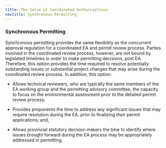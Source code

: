 ```yaml
---
title: The Value of Coordinated Authorizations
navtitle: Synchronous Permitting
---
```

### Synchronous Permitting

Synchronous permitting provides the same flexibility as the concurrent approval regulation for a coordinated EA and permit review process. Parties involved in the coordinated review process, however, are not bound by legislated timelines in order to make permitting decisions, post EA. Therefore, this option provides the time required to resolve potentially outstanding issues or substantial project changes that may arise during the coordinated review process. In addition, this option:

- Allows technical reviewers, who are typically the same members of the EA working group and the permitting advisory committee, the capacity to focus on the environmental assessment prior to the detailed permit review process;

- Provides proponents the time to address any significant issues that may require resolution during the EA, prior to finalizing their permit applications; and,
- Allows provincial statutory decision makers the time to identify where issues brought forward during the EA process may be appropriately addressed in permitting.

